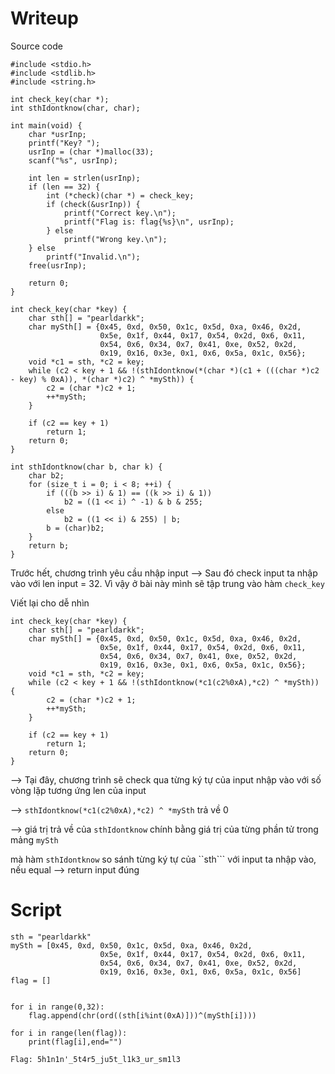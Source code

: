 # Writeup

Source code

```
#include <stdio.h>
#include <stdlib.h>
#include <string.h>

int check_key(char *);
int sthIdontknow(char, char);

int main(void) {
    char *usrInp;
    printf("Key? ");
    usrInp = (char *)malloc(33);
    scanf("%s", usrInp);

    int len = strlen(usrInp);
    if (len == 32) {
        int (*check)(char *) = check_key;
        if (check(&usrInp)) {
            printf("Correct key.\n");
            printf("Flag is: flag{%s}\n", usrInp);
        } else
            printf("Wrong key.\n");
    } else
        printf("Invalid.\n");
    free(usrInp);

    return 0;
}

int check_key(char *key) {
    char sth[] = "pearldarkk";
    char mySth[] = {0x45, 0xd, 0x50, 0x1c, 0x5d, 0xa, 0x46, 0x2d,
                    0x5e, 0x1f, 0x44, 0x17, 0x54, 0x2d, 0x6, 0x11,
                    0x54, 0x6, 0x34, 0x7, 0x41, 0xe, 0x52, 0x2d,
                    0x19, 0x16, 0x3e, 0x1, 0x6, 0x5a, 0x1c, 0x56};
    void *c1 = sth, *c2 = key;
    while (c2 < key + 1 && !(sthIdontknow(*(char *)(c1 + (((char *)c2 - key) % 0xA)), *(char *)c2) ^ *mySth)) {
        c2 = (char *)c2 + 1;
        ++*mySth;
    }

    if (c2 == key + 1)
        return 1;
    return 0;
}

int sthIdontknow(char b, char k) {
    char b2;
    for (size_t i = 0; i < 8; ++i) {
        if (((b >> i) & 1) == ((k >> i) & 1))
            b2 = ((1 << i) ^ -1) & b & 255;
        else
            b2 = ((1 << i) & 255) | b;
        b = (char)b2;
    }
    return b;
}
```
Trước hết, chương trình yêu cầu nhập input --> Sau đó check input ta nhập vào với len input = 32. Vì vậy ở bài này mình sẽ tập trung vào hàm ```check_key```

Viết lại cho dễ nhìn

```
int check_key(char *key) {
    char sth[] = "pearldarkk";
    char mySth[] = {0x45, 0xd, 0x50, 0x1c, 0x5d, 0xa, 0x46, 0x2d,
                    0x5e, 0x1f, 0x44, 0x17, 0x54, 0x2d, 0x6, 0x11,
                    0x54, 0x6, 0x34, 0x7, 0x41, 0xe, 0x52, 0x2d,
                    0x19, 0x16, 0x3e, 0x1, 0x6, 0x5a, 0x1c, 0x56};
    void *c1 = sth, *c2 = key;
    while (c2 < key + 1 && !(sthIdontknow(*c1(c2%0xA),*c2) ^ *mySth)) {
        c2 = (char *)c2 + 1;
        ++*mySth;
    }

    if (c2 == key + 1)
        return 1;
    return 0;
}
```
--> Tại đây, chương trình sẽ check qua từng ký tự của input nhập vào với số vòng lặp tương ứng len của input

--> ```sthIdontknow(*c1(c2%0xA),*c2) ^ *mySth``` trả về 0

--> giá trị trả về của ```sthIdontknow``` chính bằng giá trị của từng phần tử trong mảng ```mySth```

mà hàm ```sthIdontknow``` so sánh từng ký tự của ``sth``` với input ta nhập vào, nếu equal --> return input đúng 

# Script
```
sth = "pearldarkk"
mySth = [0x45, 0xd, 0x50, 0x1c, 0x5d, 0xa, 0x46, 0x2d,
                    0x5e, 0x1f, 0x44, 0x17, 0x54, 0x2d, 0x6, 0x11,
                    0x54, 0x6, 0x34, 0x7, 0x41, 0xe, 0x52, 0x2d,
                    0x19, 0x16, 0x3e, 0x1, 0x6, 0x5a, 0x1c, 0x56]
flag = []


for i in range(0,32):
    flag.append(chr(ord((sth[i%int(0xA)]))^(mySth[i])))
        
for i in range(len(flag)):
    print(flag[i],end="")
```
```
Flag: 5h1n1n'_5t4r5_ju5t_l1k3_ur_sm1l3
```

